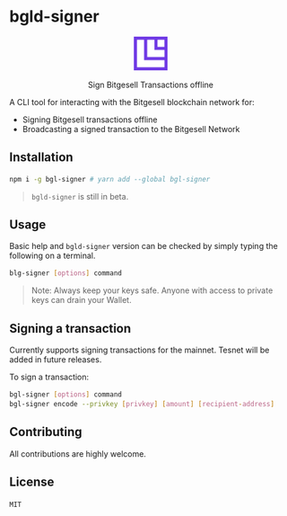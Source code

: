 # bgld-signer
<p align="center">
<img src="doc/img/Bitgesell.png" style="height: 60px;"/>
<p align="center">Sign Bitgesell Transactions offline</p>
</p>

A CLI tool for interacting with the Bitgesell blockchain network for:
- Signing Bitgesell transactions offline
- Broadcasting a signed transaction to the Bitgesell Network

## Installation

```sh
npm i -g bgl-signer # yarn add --global bgl-signer
```

> `bgld-signer` is still in beta.
## Usage

Basic help and `bgld-signer` version can be checked by simply typing the following on a terminal.

```sh
blg-signer [options] command
```

> Note: Always keep your keys safe. Anyone with access to private keys can drain your Wallet.

## Signing a transaction

Currently supports signing transactions for the mainnet. Tesnet will be added in future releases.

To sign a transaction:

```sh
bgl-signer [options] command
bgl-signer encode --privkey [privkey] [amount] [recipient-address]

```

## Contributing

All contributions are highly welcome.

## License

`MIT`
